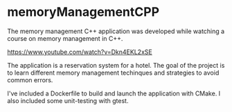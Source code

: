 # memoryManagementCPP

The memory management C++ application was developed while watching a course on memory management in C++.

https://www.youtube.com/watch?v=Dkn4EKL2xSE

The application is a reservation system for a hotel. The goal of the project is to learn different memory management techinques and strategies to avoid common errors.

I've included a Dockerfile to build and launch the application with CMake. I also included some unit-testing with gtest.


